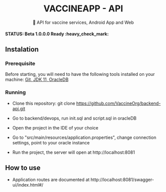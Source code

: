 <h1 align="center">VACCINEAPP - API</h1>
<p align="center">💉 API for vaccine services, Android App and Web</p>

<h4>STATUS: Beta 1.0.0.0 Ready :heavy_check_mark: </h4>

## Instalation
### Prerequisite
Before starting, you will need to have the following tools installed on your machine:
<a href="https://git-scm.com">Git,</a><a href="https://www.oracle.com/br/java/technologies/javase-jdk11-downloads.html"> JDK 11, </a><a href="https://www.oracle.com/br/database/">OracleDB</a>

### Running
* Clone this repository: git clone https://github.com/VaccineOrg/backend-api.git

* Go to backend/devops, run init.sql and script.sql in oracleDB

* Open the project in the IDE of your choice

* Go to "src/main/resources/application.properties", change connection settings, point to your oracle instance

* Run the project, the server will open at http://localhost:8081

## How to use
* Application routes are documented at http://localhost:8081/swagger-ui/index.html#/

